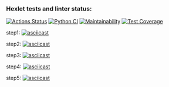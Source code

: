 ### Hexlet tests and linter status:
[![Actions Status](https://github.com/devdenh/python-project-lvl3/workflows/hexlet-check/badge.svg)](https://github.com/devdenh/python-project-lvl3/actions)
[![Python CI](https://github.com/devdenh/python-project-lvl3/actions/workflows/pyci.yml/badge.svg)](https://github.com/devdenh/python-project-lvl3/actions/workflows/pyci.yml)
[![Maintainability](https://api.codeclimate.com/v1/badges/851e86cfaf24fdf365d1/maintainability)](https://codeclimate.com/github/devdenh/python-project-lvl3/maintainability)
[![Test Coverage](https://api.codeclimate.com/v1/badges/851e86cfaf24fdf365d1/test_coverage)](https://codeclimate.com/github/devdenh/python-project-lvl3/test_coverage)


step1:
[![asciicast](https://asciinema.org/a/oUMkk76AbDZAymkAII7jsyf8n.svg)](https://asciinema.org/a/oUMkk76AbDZAymkAII7jsyf8n)


step2:
[![asciicast](https://asciinema.org/a/wKqLMU3tTkiLNSYzPWGjEA0rS.svg)](https://asciinema.org/a/wKqLMU3tTkiLNSYzPWGjEA0rS)


step3:
[![asciicast](https://asciinema.org/a/MynE3ckZJb9e4yFKW6AErJbhU.svg)](https://asciinema.org/a/MynE3ckZJb9e4yFKW6AErJbhU)


step4:
[![asciicast](https://asciinema.org/a/5dLStgylBuP8oKNLJQ3yJXsgb.svg)](https://asciinema.org/a/5dLStgylBuP8oKNLJQ3yJXsgb)


step5:
[![asciicast](https://asciinema.org/a/bQ8kLLwgYuFP3ZD4jWu5M7ddx.svg)](https://asciinema.org/a/bQ8kLLwgYuFP3ZD4jWu5M7ddx)
